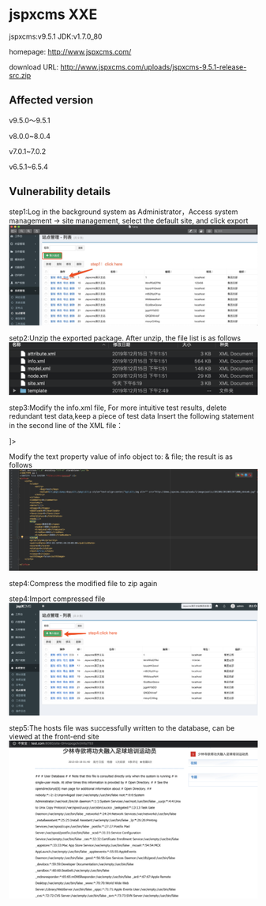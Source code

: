 # jspxcms XXE
jspxcms:v9.5.1 JDK:v1.7.0_80

homepage: http://www.jspxcms.com/

download URL: http://www.jspxcms.com/uploads/jspxcms-9.5.1-release-src.zip

## Affected version
v9.5.0～9.5.1

v8.0.0~8.0.4

v7.0.1~7.0.2

v6.5.1~6.5.4

## Vulnerability details
step1:Log in the background system as Administrator，Access system management -> site management, select the default site, and click export
![](https://github.com/rebic/jspxcms/blob/master/11.png)

setp2:Unzip the exported package. After unzip, the file list is as follows
![](https://github.com/rebic/jspxcms/blob/master/12.png)

step3:Modify the info.xml file, For more intuitive test results, delete redundant test data,keep a piece of test data
Insert the following statement in the second line of the XML file：
  <!DOCTYPE aa [
  <!ENTITY file SYSTEM "file:///etc/passwd" >]>
Modify the text property value of info object to: & file; the result is as follows
![](https://github.com/rebic/jspxcms/blob/master/info.png)


step4:Compress the modified file to zip again

step4:Import compressed file
![](https://github.com/rebic/jspxcms/blob/master/15.png)

step5:The hosts file was successfully written to the database, can be viewed at the front-end site
![](https://github.com/rebic/jspxcms/blob/master/passwd.png)
